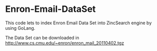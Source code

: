 # Enron-Email-DataSet
This code lets to index Enron Email Data Set into ZincSearch engine by using GoLang.

The Data Set can be downloaded in http://www.cs.cmu.edu/~enron/enron_mail_20110402.tgz
